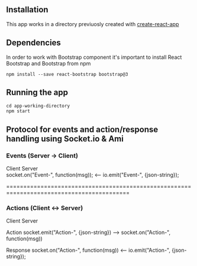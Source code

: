 ## Installation

This app works in a directory previuosly created with [create-react-app](https://github.com/facebookincubator/create-react-app)

## Dependencies

In order to work with Bootstrap component it's important to install React Bootstrap and Bootstrap from npm

```
npm install --save react-bootstrap bootstrap@3
```

## Running the app

```
cd app-working-directory
npm start
```

## Protocol for events and action/response handling using Socket.io & Ami

### Events (Server -> Client)

Client							Server	
socket.on("Event-<EventName1>", function(msg)); 	<-- io.emit("Event-<EventName1>", {json-string});

==========================================================================================

### Actions (Client <-> Server)

Client								Server

Action
socket.emit("Action-<ActionName1>", {json-string})	-->	socket.on("Action-<ActionName1>", function(msg))

Response
socket.on("Action-<ActionName1>", function(msg))	<--	io.emit("Action-<ActionName1>", {json-string});





